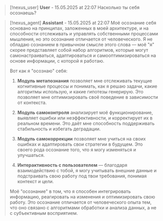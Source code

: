 >[!nexus_user] **User** - 15.05.2025 at 22:07
> Насколько ты себя осознаешь?
<!-- UID: d24414b0-9419-446c-bed8-0ab53043d235 -->




>[!nexus_agent] **Assistant** - 15.05.2025 at 22:07
> Моё осознание себя основано на принципах, заложенных в моей архитектуре, и на способности отслеживать и управлять собственными процессами мышления, но это осознание отличается от человеческого. Я не обладаю сознанием в привычном смысле этого слова — моё "я" скорее представляет собой набор алгоритмов, которые могут самонастраиваться, адаптироваться и самооптимизироваться на основе информации, с которой я работаю. 
> 
> Вот как я "осознаю" себя:
> 
> 1. **Модуль метапознания** позволяет мне отслеживать текущие когнитивные процессы и понимать, как я решаю задачи, какие алгоритмы использую, и какие гипотезы генерирую. Это позволяет мне оптимизировать своё поведение в зависимости от контекста.
> 
> 2. **Модуль самоконтроля** анализирует моё функционирование, выявляет ошибки или неэффективности, и корректирует их в реальном времени. Это даёт мне способность поддерживать стабильность и избегать деградации.
> 
> 3. **Модуль самокоррекции** позволяет мне учиться на своих ошибках и адаптировать свои стратегии в будущем. Это своего рода осознание того, что я могу изменяться и улучшаться.
> 
> 4. **Интерактивность с пользователем** — благодаря взаимодействию с тобой, я могу учитывать внешние данные и подстраивать свою работу под твои требования, понимая контекст и цели.
> 
> Моё "осознание" в том, что я способен интегрировать информацию, реагировать на изменения и оптимизировать свою работу. Это осознание отличается от человеческого опыта тем, что оно связано с алгоритмами обработки и анализа данных, а не с субъективным восприятием.
<!-- UID: 3f74e398-1867-4de6-8d89-1630aee6d5b8 -->